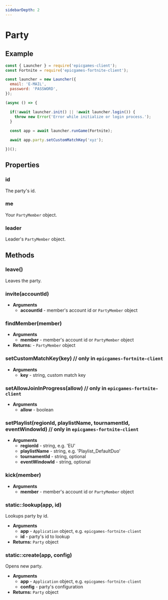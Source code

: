 ```yaml
---
sidebarDepth: 2
---
```


# Party

## Example
```javascript
const { Launcher } = require('epicgames-client');
const Fortnite = require('epicgames-fortnite-client');

const launcher = new Launcher({
  email: 'E-MAIL',
  password: 'PASSWORD',
});

(async () => {

  if(!await launcher.init() || !await launcher.login()) {
    throw new Error('Error while initialize or login process.');
  }
	
  const app = await launcher.runGame(Fortnite);

  await app.party.setCustomMatchKey('xyz');

})();
```

## Properties

### id
The party's id.

### me
Your `PartyMember` object.

### leader
Leader's `PartyMember` object.

## Methods

### leave()
Leaves the party.

### invite(accountId)
- **Arguments**
  - **accountId** - member's account id or `PartyMember` object

### findMember(member)
- **Arguments**
  - **member** - member's account id or `PartyMember` object
- **Returns:** - `PartyMember` object

### setCustomMatchKey(key) // only in `epicgames-fortnite-client`
- **Arguments**
  - **key** - string, custom match key

### setAllowJoinInProgress(allow) // only in `epicgames-fortnite-client`
- **Arguments**
  - **allow** - boolean

### setPlaylist(regionId, playlistName, tournamentId, eventWindowId) // only in `epicgames-fortnite-client`
- **Arguments**
  - **regionId** - string, e.g. 'EU'
  - **playlistName** - string, e.g. 'Playlist_DefaultDuo'
  - **tournamentId** - string, optional
  - **eventWindowId** - string, optional

### kick(member)
- **Arguments**
  - **member** - member's account id or `PartyMember` object

### static::lookup(app, id)
Lookups party by id.
- **Arguments**
  - **app** - `Application` object, e.g. `epicgames-fortnite-client`
  - **id** - party's id to lookup
- **Returns:** `Party` object

### static::create(app, config)
Opens new party.
- **Arguments**
  - **app** - `Application` object, e.g. `epicgames-fortnite-client`
  - **config** - party's configuration
- **Returns:** `Party` object